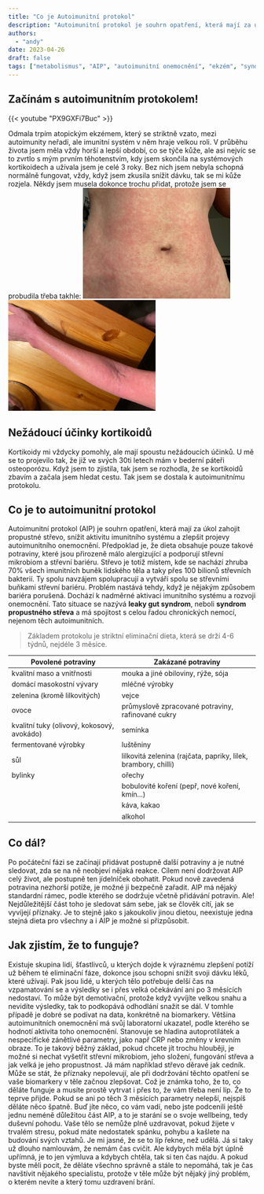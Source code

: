 ```yaml
---
title: "Co je Autoimunitní protokol"
description: "Autoimunitní protokol je souhrn opatření, která mají za úkol zahojit propustné střevo, snížit aktivitu imunitního systému a zlepšit projevy autoimunitního onemocnění. "
authors:
  - "andy"
date: 2023-04-26
draft: false
tags: ["metabolismus", "AIP", "autoimunitní onemocnění", "ekzém", "syndrom propustného střeva", "střevní mikrobiom", "wellbeing", "stres"]
---
```


## Začínám s autoimunitním protokolem!

{{< youtube "PX9GXFi7Buc" >}}

Odmala trpím atopickým ekzémem, který se striktně vzato, mezi autoimunity neřadí, ale imunitní systém v něm hraje velkou roli. V průběhu života jsem měla vždy horší a lepší období, co se týče kůže, ale asi nejvíc se to zvrtlo s mým prvním těhotenstvím, kdy jsem skončila na systémových kortikoidech a užívala jsem je celé 3 roky. Bez nich jsem nebyla schopná normálně fungovat, vždy, když jsem zkusila snížit dávku, tak se mi kůže rozjela. Někdy jsem musela dokonce trochu přidat, protože jsem se probudila třeba takhle:
<img src="bricho.jpg" width="300px">
<img src="ruka.jpg" width="300px">

## Nežádoucí účinky kortikoidů
Kortikoidy mi vždycky pomohly, ale mají spoustu nežádoucích účinků. U mě se to projevilo tak, že již ve svých 30ti letech mám v bederní páteři osteoporózu. Když jsem to zjistila, tak jsem se rozhodla, že se kortikoidů zbavím a začala jsem hledat cestu. Tak jsem se dostala k autoimunitnímu protokolu.

## Co je to autoimunitní protokol
Autoimunitní protokol (AIP) je souhrn opatření, která mají za úkol zahojit propustné střevo, snížit aktivitu imunitního systému a zlepšit projevy autoimunitního onemocnění. Předpoklad je, že dieta obsahuje pouze takové potraviny, které jsou přirozeně málo alergizující a podporují střevní mikrobiom a střevní bariéru. Střevo je totiž místem, kde se nachází zhruba 70% všech imunitních buněk lidského těla a taky přes 100 bilionů střevních bakterií. Ty spolu navzájem spolupracují a vytváří spolu se střevními buňkami střevní bariéru. Problém nastává tehdy, když je nějakým způsobem bariéra porušená. Dochází k nadměrné aktivaci imunitního systému a rozvoji onemocnění. Tato situace se nazývá **leaky gut syndrom**, neboli **syndrom propustného střeva** a má spojitost s celou řadou chronických nemocí, nejenom těch autoimunitních. 

> Základem protokolu je striktní eliminační dieta, která se drží 4-6 týdnů, nejdéle 3 měsíce. 

| Povolené potraviny                           |  Zakázané potraviny |
| -------------------------------------------- | ------------------- |
| kvalitní maso a vnitřnosti                   | mouka a jiné obiloviny, rýže, sója |
| domácí masokostní vývary                     | mléčné výrobky |
| zelenina (kromě lilkovitých)                 | vejce |
| ovoce                                        | průmyslově zpracované potraviny, rafinované cukry |
| kvalitní tuky (olivový, kokosový, avokádo)   | semínka |
| fermentované výrobky                         | luštěniny |
| sůl                                          | lilkovitá zelenina (rajčata, papriky, lilek, brambory, chilli) | 
| bylinky                                      | ořechy |
| | bobulovité koření (pepř, nové koření, kmín...) |
| | káva, kakao |
| | alkohol |

## Co dál?
Po počáteční fázi se začínají přidávat postupně další potraviny a je nutné sledovat, zda se na ně neobjeví nějaká reakce. Cílem není dodržovat AIP celý život, ale postupně ten jídelníček obohatit. Pokud nově zavedená potravina nezhorší potíže, je možné ji bezpečně zařadit. AIP má nějaký standardní rámec, podle kterého se dodržuje včetně přidávání potravin. Ale! Nejdůležitější část toho je sledovat sám sebe, jak se člověk cítí, jak se vyvíjejí příznaky. Je to stejně jako s jakoukoliv jinou dietou, neexistuje jedna stejná dieta pro všechny a i AIP je možné si přizpůsobit. 

## Jak zjistím, že to funguje?
Existuje skupina lidí, šťastlivců, u kterých dojde k výraznému zlepšení potíží už během té eliminační fáze, dokonce jsou schopni snížit svoji dávku léků, které užívají. Pak jsou lidé, u kterých tělo potřebuje delší čas na vzpamatování se a výsledky se i přes velká očekávání ani po 3 měsících nedostaví. To může být demotivační, protože když vyvíjíte velkou snahu a nevidíte výsledky, tak to podkopává odhodlání snažit se dál. V tomhle případě je dobré se podívat na data, konkrétně na biomarkery. Většina autoimunitních onemocnění má svůj laboratorní ukazatel, podle kterého se hodnotí aktivita toho onemocnění. Stanovuje se hladina autoprotilátek a nespecifické zánětlivé parametry, jako např CRP nebo změny v krevním obraze. To je takový běžný základ, pokud chcete jít trochu hlouběji, je možné si nechat vyšetřit střevní mikrobiom, jeho složení, fungování střeva a jak velká je jeho propustnost. Já mám například střevo děravé jak cedník. Může se stát, že příznaky nepolevují, ale při dodržování těchto opatření se vaše biomarkery v těle začnou zlepšovat. Což je známka toho, že to, co děláte funguje a musíte prostě vytrvat i přes to, že vám třeba není líp. Že to teprve přijde. 
Pokud se ani po těch 3 měsících parametry nelepší, nejspíš děláte něco špatně. Buď jíte něco, co vám vadí, nebo jste podcenili ještě jednu neméně důležitou část AIP, a to je starání se o svoje wellbeing, tedy duševní pohodu. Vaše tělo se nemůže plně uzdravovat, pokud žijete v trvalém stresu, pokud máte nedostatek spánku, pohybu a kašlete na budování svých vztahů. Je mi jasné, že se to líp řekne, než udělá. Já si taky už dlouho namlouvám, že nemám čas cvičit. Ale kdybych měla být úplně upřímná, je to jen výmluva a kdybych chtěla, tak si ten čas najdu. 
A pokud byste měli pocit, že děláte všechno správně a stále to nepomáhá, tak je čas navštívit nějakého specialistu, protože v těle může být nějaký jiný problém, o kterém nevíte a který tomu uzdravení brání.  


